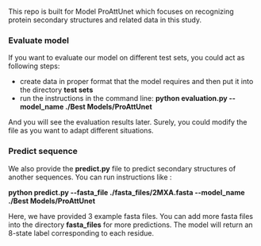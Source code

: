 This repo is built for Model ProAttUnet which focuses on recognizing protein secondary structures and related data in this study.

### Evaluate model

If you want to evaluate our model on different test sets, you could act as following steps:

- create data in proper format that the model requires and then put it into the directory **test sets**
- run the instructions in the command line: **python evaluation.py --model_name ./Best Models/ProAttUnet**

And you will see the evaluation results later. Surely, you could modify the file as you want to adapt different situations.

### Predict sequence

We also provide the **predict.py** file to predict secondary structures of another sequences. You can run instructions like : 

**python predict.py --fasta_file ./fasta_files/2MXA.fasta --model_name ./Best Models/ProAttUnet**

Here, we have provided 3 example fasta files. You can add more fasta files into the directory **fasta_files** for more predictions. The model will return an 8-state label corresponding to each residue.
